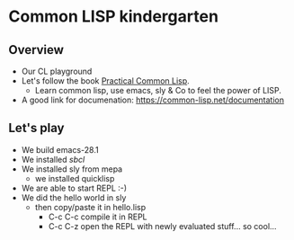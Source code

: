 # Common LISP kindergarten

## Overview
- Our CL playground
- Let's follow the book [Practical Common Lisp](https://gigamonkeys.com/book/). 
  - Learn common lisp, use emacs, sly & Co to feel the power of LISP.
- A good link for documenation: https://common-lisp.net/documentation

## Let's play
- We build emacs-28.1
- We installed *sbcl*
- We installed sly from mepa
  - we installed quicklisp
- We are able to start REPL :-)
- We did the hello world in sly
  - then copy/paste it in hello.lisp
    - C-c C-c compile it in REPL
    - C-c C-z open the REPL with newly evaluated stuff... so cool...